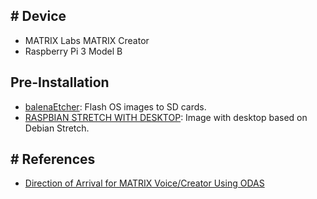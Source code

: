 ## \# Device


- MATRIX Labs MATRIX Creator
- Raspberry Pi 3 Model B

## Pre-Installation


- [balenaEtcher](https://www.balena.io/etcher/): Flash OS images to SD cards.
- [RASPBIAN STRETCH WITH DESKTOP](https://www.raspberrypi.org/downloads/raspbian/): Image with desktop based on Debian Stretch.

## \# References


- [Direction of Arrival for MATRIX Voice/Creator Using ODAS](https://www.hackster.io/matrix-labs/direction-of-arrival-for-matrix-voice-creator-using-odas-b7a15b)
